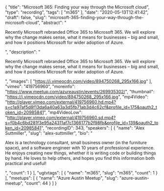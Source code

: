 {
  "title": "Microsoft 365: Finding your way through the Microsoft cloud",
  "type": "recording",
  "tags": [
    "m365"
  ],
  "date": "2020-05-13T12:41:42",
  "draft": false,
  "slug": "microsoft-365-finding-your-way-through-the-microsoft-cloud",
  "abstract": "<p>Recently Microsoft rebranded Office 365 to Microsoft 365. We will explore why the change makes sense, what it means for businesses – big and small, and how it positions Microsoft for wider adoption of Azure.</p>",
  "description": "<p>Recently Microsoft rebranded Office 365 to Microsoft 365. We will explore why the change makes sense, what it means for businesses – big and small, and how it positions Microsoft for wider adoption of Azure.</p>",
  "images": [
    "https://i.vimeocdn.com/video/894750268_295x166.jpg"
  ],
  "vimeo": "419756960",
  "moreinfo": "https://www.meetup.com/azureaustin/events/269935302/",
  "thumbnail": "https://i.vimeocdn.com/video/894750268_295x166.jpg",
  "mp4Video": "http://player.vimeo.com/external/419756960.hd.mp4?s=c1a97af5d8f13da6a40a63a3d5fb71ab3d4c62cf&profile_id=175&oauth2_token_id=20985841",
  "mp4VideoLow": "http://player.vimeo.com/external/419756960.sd.mp4?s=f0b4c6bd281f3e95a24311af7c1366177b2f98fb&profile_id=139&oauth2_token_id=20985841",
  "recordingID": 343,
  "speakers": [
    {
      "name": "Alex Suttmiller",
      "slug": "alex-suttmiller",
      "bio": "<p>Alex is a technology consultant, small business owner (in the furniture space), and a software engineer with 10 years of professional experience. He enjoys creating new things, whether it is writing code or building things by hand. He loves to help others, and hopes you find this information both practical and useful!</p>",
      "count": 1
    }
  ],
  "ugtvtags": [
    {
      "name": "m365",
      "slug": "m365",
      "count": 1
    }
  ],
  "meetups": [
    {
      "name": "Azure Austin Meetup",
      "slug": "azure-austin-meetup",
      "count": 44
    }
  ]
}